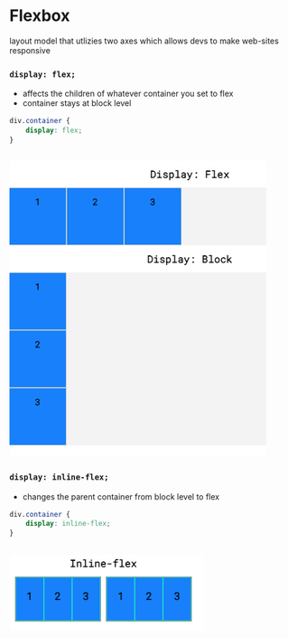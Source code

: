 # Flexbox

layout model that utlizies two axes which allows devs to make web-sites responsive

### `display: flex;`

- affects the children of whatever container you set to flex
- container stays at block level



```css
div.container {
    display: flex;
}
```
![Alt text](<../images/Screenshot 2024-01-02 at 4.37.17 PM.png>)
---

### `display: inline-flex;`

- changes the parent container from block level to flex


```css
div.container {
    display: inline-flex;
}
```

 ![Alt text](<../images/Screenshot 2024-01-02 at 4.44.07 PM.png>)
---



